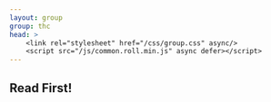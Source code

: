 ```yaml
---
layout: group
group: thc
head: >
    <link rel="stylesheet" href="/css/group.css" async/>
    <script src="/js/common.roll.min.js" async defer></script>
---
```


## Read First!
